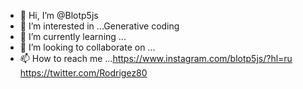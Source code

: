 - 👋 Hi, I’m @Blotp5js
- 👀 I’m interested in ...Generative coding
- 🌱 I’m currently learning ...
- 💞️ I’m looking to collaborate on ...
- 📫 How to reach me ...https://www.instagram.com/blotp5js/?hl=ru https://twitter.com/Rodrigez80
<!---
p5jsBlot/p5jsBlot is a ✨ special ✨ repository because its `README.md` (this file) appears on your GitHub profile.
You can click the Preview link to take a look at your changes.
--->
